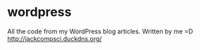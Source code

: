# wordpress
All the code from my WordPress blog articles. Written by me =D
http://jackcompsci.duckdns.org/
